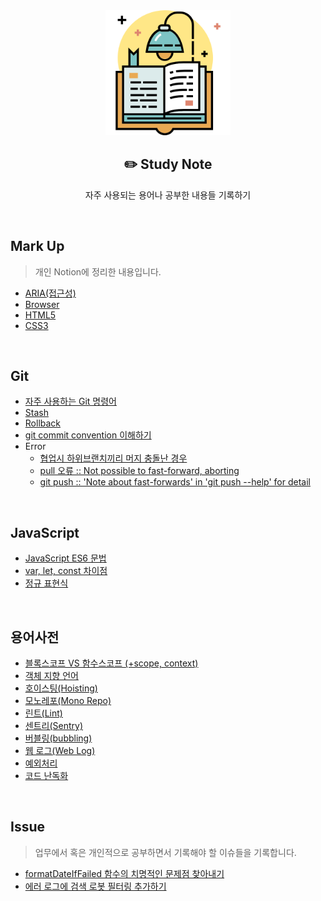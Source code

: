 <div align="center">
  <img width="200px;" src="./images/studying.png"/>
</div>
<h2 align="center">✏️ Study Note</h2>
<p align="center">자주 사용되는 용어나 공부한 내용들 기록하기</p>

<br>

## Mark Up

> 개인 Notion에 정리한 내용입니다.

- [ARIA(접근성)](https://hyerimiya.notion.site/ARIA-9b44e16099724731b72974a7b211426b)
- [Browser](https://hyerimiya.notion.site/Browser-c0f32d456a154a89a2dd55489c4338c4)
- [HTML5](https://hyerimiya.notion.site/HTML5-a2efdad4a9914e09ab116c512602bdc3)
- [CSS3](https://hyerimiya.notion.site/CSS-e56a7ac268bd43d4902da83616a44349)

<br>

## Git

- [자주 사용하는 Git 명령어](https://github.com/mireyhgnay/study-note/blob/main/Git/Git-%EC%9E%90%EC%A3%BC%20%EC%82%AC%EC%9A%A9%ED%95%98%EB%8A%94%20Git%20%EB%AA%85%EB%A0%B9%EC%96%B4.md)
- [Stash](https://github.com/mireyhgnay/study-note/blob/main/Git/Git-Stash%20%EB%AA%85%EB%A0%B9%EC%96%B4.md)
- [Rollback](<https://github.com/mireyhgnay/study-note/blob/main/Git/Git-Rollback(%EB%A1%A4%EB%B0%B1).md>)
- [git commit convention 이해하기](https://github.com/mireyhgnay/study-note/blob/main/Git/Git-commit%20convention%20%EC%9D%B4%ED%95%B4%ED%95%98%EA%B8%B0.md)
- Error
  - [협업시 하위브랜치끼리 머지 충돌난 경우](https://github.com/mireyhgnay/study-note/blob/main/Git/Git-Error-%ED%98%91%EC%97%85%EC%8B%9C%20%ED%95%98%EC%9C%84%EB%B8%8C%EB%9E%9C%EC%B9%98%EB%81%BC%EB%A6%AC%20%EB%A8%B8%EC%A7%80%20%EC%B6%A9%EB%8F%8C%EB%82%9C%20%EA%B2%BD%EC%9A%B0.md)
  - [pull 오류 :: Not possible to fast-forward, aborting](https://github.com/mireyhgnay/study-note/blob/main/Git/Git-Error-pull%20%EC%98%A4%EB%A5%98.md)
  - [git push :: 'Note about fast-forwards' in 'git push --help' for detail](https://github.com/mireyhgnay/study-note/blob/main/Git/Git-Error-push%20%EC%98%A4%EB%A5%98.md)

<br>

## JavaScript

- [JavaScript ES6 문법](https://github.com/mireyhgnay/study-note/blob/main/JavaScript/JavaScript-ES6%20%EB%AC%B8%EB%B2%95.md)
- [var, let, const 차이점](https://github.com/mireyhgnay/study-note/blob/main/JavaScript/var-let-const-%EC%B0%A8%EC%9D%B4%EC%A0%90.md)
- [정규 표현식](https://github.com/mireyhgnay/study-note/blob/main/JavaScript/%EC%A0%95%EA%B7%9C%ED%91%9C%ED%98%84%EC%8B%9D.md)

<br>

## 용어사전

- [블록스코프 VS 함수스코프 (+scope, context)](https://github.com/mireyhgnay/study-note/blob/main/Dictionary/%EB%B8%94%EB%A1%9D%EC%8A%A4%EC%BD%94%ED%94%84%20VS%20%ED%95%A8%EC%88%98%EC%8A%A4%EC%BD%94%ED%94%84.md)
- [객체 지향 언어](https://github.com/mireyhgnay/study-note/blob/main/Dictionary/%EA%B0%9D%EC%B2%B4%20%EC%A7%80%ED%96%A5%20%EC%96%B8%EC%96%B4.md)
- [호이스팅(Hoisting)](<https://github.com/mireyhgnay/study-note/blob/main/Dictionary/%ED%98%B8%EC%9D%B4%EC%8A%A4%ED%8C%85(Hoisting).md>)
- [모노레포(Mono Repo)](<https://github.com/mireyhgnay/study-note/blob/main/Dictionary/%EB%AA%A8%EB%85%B8%EB%A0%88%ED%8F%AC(Mono%20Repo).md>)
- [린트(Lint)](<https://github.com/mireyhgnay/study-note/blob/main/Dictionary/%EB%A6%B0%ED%8A%B8(Lint).md>)
- [센트리(Sentry)](<https://github.com/mireyhgnay/study-note/blob/main/Dictionary/%EC%84%BC%ED%8A%B8%EB%A6%AC(Sentry).md>)
- [버블링(bubbling)](<https://github.com/mireyhgnay/study-note/blob/main/Dictionary/%EB%B2%84%EB%B8%94%EB%A7%81(Bubbling).md>)
- [웹 로그(Web Log)](<https://github.com/mireyhgnay/study-note/blob/main/Dictionary/%EC%9B%B9%20%EB%A1%9C%EA%B7%B8(Web%20Log).md>)
- [예외처리](https://github.com/mireyhgnay/study-note/blob/main/Dictionary/%EC%98%88%EC%99%B8%EC%B2%98%EB%A6%AC.md)
- [코드 난독화](https://github.com/mireyhgnay/study-note/blob/main/Dictionary/%EC%BD%94%EB%93%9C%20%EB%82%9C%EB%8F%85%ED%99%94.md)

<br>

## Issue

> 업무에서 혹은 개인적으로 공부하면서 기록해야 할 이슈들을 기록합니다.

- [formatDateIfFailed 함수의 치명적인 문제점 찾아내기](https://github.com/mireyhgnay/study-note/blob/main/Issue/formatDateIfFailed%20%ED%95%A8%EC%88%98%EC%9D%98%20%EC%B9%98%EB%AA%85%EC%A0%81%EC%9D%B8%20%EB%AC%B8%EC%A0%9C%EC%A0%90%20%EC%B0%BE%EC%95%84%EB%82%B4%EA%B8%B0.md)
- [에러 로그에 검색 로봇 필터링 추가하기](https://github.com/mireyhgnay/study-note/blob/main/Issue/%EC%97%90%EB%9F%AC%20%EB%A1%9C%EA%B7%B8%EC%97%90%20%EA%B2%80%EC%83%89%20%EB%A1%9C%EB%B4%87%20%ED%95%84%ED%84%B0%EB%A7%81%20%EC%B6%94%EA%B0%80%ED%95%98%EA%B8%B0.md)
